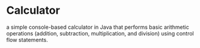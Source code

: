 # Calculator
a simple console-based calculator in Java that performs basic arithmetic operations (addition, subtraction, multiplication, and division) using control flow statements.
